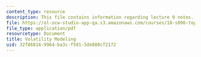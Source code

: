 ```yaml
---
content_type: resource
description: This file contains information regarding lecture 9 notes.
file: https://ol-ocw-studio-app-qa.s3.amazonaws.com/courses/18-s096-topics-in-mathematics-with-applications-in-finance-fall-2013/32f868169964ba3cf5015de880cf2172_MIT18_S096F13_lecnote9.pdf
file_type: application/pdf
resourcetype: Document
title: Volatility Modeling
uid: 32f86816-9964-ba3c-f501-5de880cf2172
---
```

